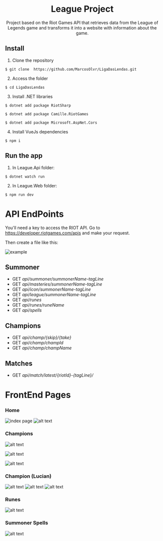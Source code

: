 <h1 align="center"> League Project </h1>

<p align="center">Project based on the Riot Games API that retrieves data from the League of Legends game and transforms it into a website with information about the game.</p>

## Install
1. Clone the repository
```
$ git clone  https://github.com/MarcosOlvr/LigaDasLendas.git
```

2. Access the folder
```
$ cd LigaDasLendas
```

3. Install .NET libraries
```
$ dotnet add package RiotSharp
```
```
$ dotnet add package Camille.RiotGames
```
```
$ dotnet add package Microsoft.AspNet.Cors
```

4. Install VueJs dependencies
```
$ npm i
```

## Run the app
1. In League.Api folder:
```
$ dotnet watch run
```

2. In League.Web folder:
```
$ npm run dev
```

# API EndPoints
You'll need a key to access the RIOT API. Go to https://developer.riotgames.com/apis and make your request.

Then create a file like this:

![example](images/image.png)

## Summoner 
* GET *api/summoner/summonerName-tagLine*
* GET *api/masteries/summonerName-tagLine*
* GET *api/icon/summonerName-tagLine*
* GET *api/league/summonerName-tagLine*
* GET *api/runes*
* GET *api/runes/runeName*
* GET *api/spells*

## Champions
* GET *api/champ/{skip}/{take}*
* GET *api/champ/champId*
* GET *api/champ/champName*

## Matches
* GET *api/match/latest/{riotId}-{tagLine}/*


# FrontEnd Pages 

### Home
![index page](images/image-1.png)
![alt text](images/image-11.png)

### Champions
![alt text](images/image-2.png)

![alt text](images/image-3.png)

![alt text](images/image-4.png)

### Champion (Lucian)
![alt text](images/image-6.png)
![alt text](images/image-7.png)
![alt text](images/image-8.png)

### Runes 
![alt text](images/image-9.png)

### Summoner Spells
![alt text](images/image-10.png)